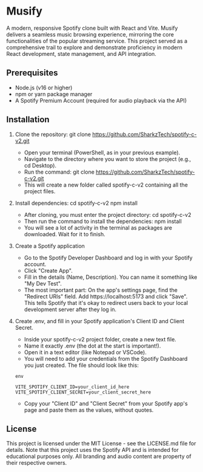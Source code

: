 # Musify

A modern, responsive Spotify clone built with React and Vite. Musify delivers a seamless music browsing experience, mirroring the core functionalities of the popular streaming service. This project served as a comprehensive trail to explore and demonstrate proficiency in modern React development, state management, and API integration.

## Prerequisites 

- Node.js (v16 or higher)
- npm or yarn package manager
- A Spotify Premium Account (required for audio playback via the API)

## Installation

1. Clone the repository: git clone https://github.com/SharkzTech/spotify-c-v2.git

   - Open your terminal (PowerShell, as in your previous example).
   - Navigate to the directory where you want to store the project (e.g., cd Desktop).
   - Run the command: git clone https://github.com/SharkzTech/spotify-c-v2.git
   - This will create a new folder called spotify-c-v2 containing all the project files.

2. Install dependencies: cd spotify-c-v2 npm install
   
   - After cloning, you must enter the project directory: cd spotify-c-v2
   - Then run the command to install the dependencies: npm install
   - You will see a lot of activity in the terminal as packages are downloaded. Wait for it to finish.

3. Create a Spotify application

   - Go to the Spotify Developer Dashboard and log in with your Spotify account.
   - Click "Create App".
   - Fill in the details (Name, Description). You can name it something like "My Dev Test".
   - The most important part: On the app's settings page, find the "Redirect URIs" field. Add https://localhost:5173 and click "Save". This tells Spotify that it's okay to redirect users back to your local             development server after they log in.

4. Create .env, and fill in your Spotify application's Client ID and Client Secret.

   - Inside your spotify-c-v2 project folder, create a new text file.
   - Name it exactly .env (the dot at the start is important!).
   - Open it in a text editor (like Notepad or VSCode).
   - You will need to add your credentials from the Spotify Dashboard you just created. The file should look like this:
     
   ```
   env
    
   VITE_SPOTIFY_CLIENT_ID=your_client_id_here 
   VITE_SPOTIFY_CLIENT_SECRET=your_client_secret_here
   ```
    
   - Copy your "Client ID" and "Client Secret" from your Spotify app's page and paste them as the values, without quotes.

## License

This project is licensed under the MIT License - see the LICENSE.md file for details. Note that this project uses the Spotify API and is intended for educational purposes only. All branding and audio content are property of their respective owners.

